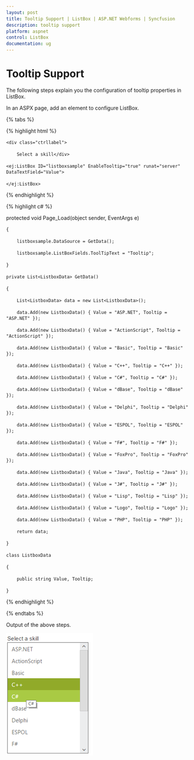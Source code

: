 ```yaml
---
layout: post
title: Tooltip Support | ListBox | ASP.NET Webforms | Syncfusion
description: tooltip support
platform: aspnet
control: ListBox
documentation: ug
---
```


# Tooltip Support

The following steps explain you the configuration of tooltip properties in ListBox.

In an ASPX page, add an element to configure ListBox.

{% tabs %}

{% highlight html %}

<div id="control">

    <div class="ctrllabel">

        Select a skill</div>

    <ej:ListBox ID="listboxsample" EnableTooltip="true" runat="server" DataTextField="Value">

    </ej:ListBox>

</div>





{% endhighlight %}



{% highlight c# %}

protected void Page_Load(object sender, EventArgs e)

    {

        listboxsample.DataSource = GetData();

        listboxsample.ListBoxFields.ToolTipText = "Tooltip";

    }

    private List<ListboxData> GetData()

    {

        List<ListboxData> data = new List<ListboxData>();

        data.Add(new ListboxData() { Value = "ASP.NET", Tooltip = "ASP.NET" });

        data.Add(new ListboxData() { Value = "ActionScript", Tooltip = "ActionScript" });

        data.Add(new ListboxData() { Value = "Basic", Tooltip = "Basic" });

        data.Add(new ListboxData() { Value = "C++", Tooltip = "C++" });

        data.Add(new ListboxData() { Value = "C#", Tooltip = "C#" });

        data.Add(new ListboxData() { Value = "dBase", Tooltip = "dBase" });

        data.Add(new ListboxData() { Value = "Delphi", Tooltip = "Delphi" });

        data.Add(new ListboxData() { Value = "ESPOL", Tooltip = "ESPOL" });

        data.Add(new ListboxData() { Value = "F#", Tooltip = "F#" });

        data.Add(new ListboxData() { Value = "FoxPro", Tooltip = "FoxPro" });

        data.Add(new ListboxData() { Value = "Java", Tooltip = "Java" });

        data.Add(new ListboxData() { Value = "J#", Tooltip = "J#" });

        data.Add(new ListboxData() { Value = "Lisp", Tooltip = "Lisp" });

        data.Add(new ListboxData() { Value = "Logo", Tooltip = "Logo" });

        data.Add(new ListboxData() { Value = "PHP", Tooltip = "PHP" });

        return data;

    }

    class ListboxData

    {

        public string Value, Tooltip;

    }





{% endhighlight %}

{% endtabs %}

Output of the above steps.


![](Tooltip-Support_images/Tooltip-Support_img1.png)



